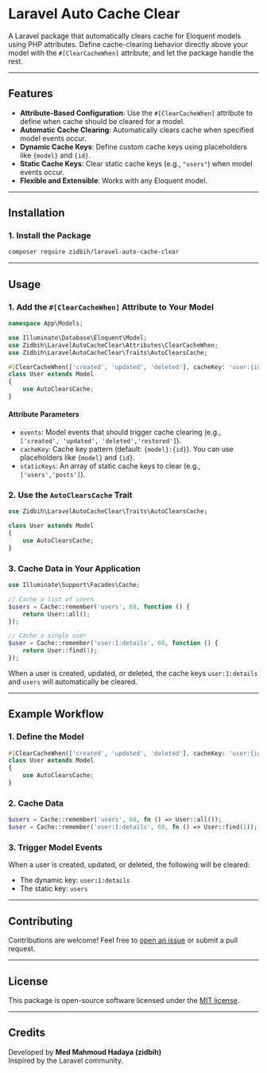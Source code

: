 # Laravel Auto Cache Clear

A Laravel package that automatically clears cache for Eloquent models using PHP attributes. Define cache-clearing behavior directly above your model with the `#[ClearCacheWhen]` attribute, and let the package handle the rest.

---

## Features

- **Attribute-Based Configuration**: Use the `#[ClearCacheWhen]` attribute to define when cache should be cleared for a model.
- **Automatic Cache Clearing**: Automatically clears cache when specified model events occur.
- **Dynamic Cache Keys**: Define custom cache keys using placeholders like `{model}` and `{id}`.
- **Static Cache Keys**: Clear static cache keys (e.g., `"users"`) when model events occur.
- **Flexible and Extensible**: Works with any Eloquent model.

---

## Installation

### 1. Install the Package

```bash
composer require zidbih/laravel-auto-cache-clear
```

---

## Usage

### 1. Add the `#[ClearCacheWhen]` Attribute to Your Model

```php
namespace App\Models;

use Illuminate\Database\Eloquent\Model;
use Zidbih\LaravelAutoCacheClear\Attributes\ClearCacheWhen;
use Zidbih\LaravelAutoCacheClear\Traits\AutoClearsCache;

#[ClearCacheWhen(['created', 'updated', 'deleted'], cacheKey: 'user:{id}:details', staticKeys: ['users'])]
class User extends Model
{
    use AutoClearsCache;
}
```

#### Attribute Parameters

- `events`: Model events that should trigger cache clearing (e.g., `['created', 'updated', 'deleted','restored']`).
- `cacheKey`: Cache key pattern (default: `{model}:{id}`). You can use placeholders like `{model}` and `{id}`.
- `staticKeys`: An array of static cache keys to clear (e.g., `['users','posts']`).

### 2. Use the `AutoClearsCache` Trait

```php
use Zidbih\LaravelAutoCacheClear\Traits\AutoClearsCache;

class User extends Model
{
    use AutoClearsCache;
}
```

### 3. Cache Data in Your Application

```php
use Illuminate\Support\Facades\Cache;

// Cache a list of users
$users = Cache::remember('users', 60, function () {
    return User::all();
});

// Cache a single user
$user = Cache::remember('user:1:details', 60, function () {
    return User::find(1);
});
```

When a user is created, updated, or deleted, the cache keys `user:1:details` and `users` will automatically be cleared.

---

## Example Workflow

### 1. Define the Model

```php
#[ClearCacheWhen(['created', 'updated', 'deleted'], cacheKey: 'user:{id}:details', staticKeys: ['users'])]
class User extends Model
{
    use AutoClearsCache;
}
```

### 2. Cache Data

```php
$users = Cache::remember('users', 60, fn () => User::all());
$user = Cache::remember('user:1:details', 60, fn () => User::find(1));
```

### 3. Trigger Model Events

When a user is created, updated, or deleted, the following will be cleared:

- The dynamic key: `user:1:details`
- The static key: `users`

---

## Contributing

Contributions are welcome! Feel free to [open an issue](https://github.com/medmahmoudhdaya/laravel-auto-cache-clear/issues) or submit a pull request.

---

## License

This package is open-source software licensed under the [MIT license](LICENSE).

---

## Credits

Developed by **Med Mahmoud Hadaya (zidbih)**  
Inspired by the Laravel community.
